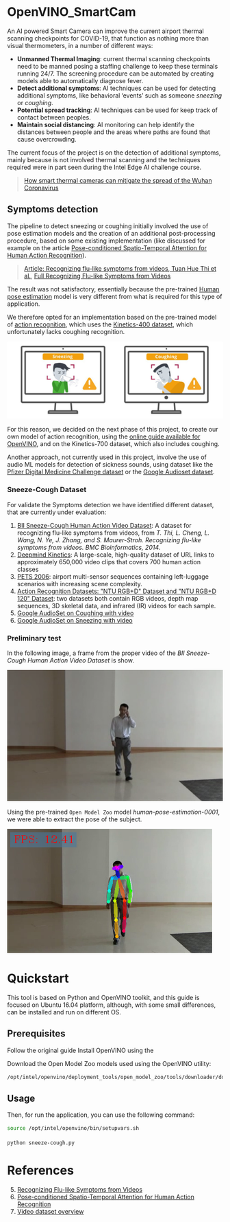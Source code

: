 # OpenVINO_SmartCam

An AI powered Smart Camera can improve the current airport thermal scanning checkpoints for COVID-19, that function as nothing more than visual thermometers, in a number of different ways:

- **Unmanned Thermal Imaging**: current thermal scanning checkpoints need to be manned posing a staffing challenge to keep these terminals running 24/7. The screening procedure can be automated by creating models able to automatically diagnose fever.
- **Detect additional symptoms**: AI techniques can be used for detecting additional symptoms, like behavioral ‘events’ such as someone *sneezing* or *coughing*.
- **Potential spread tracking**: AI techniques can be used for keep track of contact between peoples.
- **Maintain social distancing**: AI monitoring can help identify the distances between people and the areas where paths are found that cause overcrowding.

The current focus of the project is on the detection of additional symptoms, mainly because is not involved thermal scanning and the techniques required were in part seen during the Intel Edge AI challenge course.

> [How smart thermal cameras can mitigate the spread of the Wuhan Coronavirus](https://anyconnect.com/blog/smart-thermal-cameras-wuhan-coronavirus)

## Symptoms detection

The pipeline to detect sneezing or coughing initially involved the use of pose estimation models and the creation of an additional post-processing procedure, based on some existing implementation (like discussed for example on the article [Pose-conditioned Spatio-Temporal Attention for Human Action Recognition](https://arxiv.org/pdf/1703.10106.pdf)).

>[Article: Recognizing flu-like symptoms from videos, Tuan Hue Thi et al.](https://www.researchgate.net/publication/265607317_Recognizing_flu-like_symptoms_from_videos), [Full Recognizing Flu-like Symptoms from Videos](https://web.bii.a-star.edu.sg/~chengli/FluRecognition.htm)

The result was not satisfactory, essentially because the pre-trained [Human pose estimation](https://docs.openvinotoolkit.org/latest/_models_intel_human_pose_estimation_0001_description_human_pose_estimation_0001.html) model is very different from what is required for this type of application.

We therefore opted for an implementation based on the pre-trained model of [action recognition](https://docs.openvinotoolkit.org/latest/_models_intel_action_recognition_0001_encoder_description_action_recognition_0001_encoder.html), which uses the [Kinetics-400 dataset](https://deepmind.com/research/open-source/kinetics), which unfortunately lacks coughing recognition.

![Coughing and Sneezing detection with AI](images/cough-sneeze-wuhan-ai-detection.jpg?raw=true)

For this reason, we decided on the next phase of this project, to create our own model of action recognition, using the [online guide available for OpenVINO](https://github.com/opencv/openvino_training_extensions/tree/develop/pytorch_toolkit/action_recognition), and on the Kinetics-700 dataset, which also includes coughing.

Another approach, not currently used in this project, involve the use of audio ML models for detection of sickness sounds, using dataset like the [Pfizer Digital Medicine Challenge dataset](https://osf.io/tmkud/wiki/home/) or the [Google Audioset dataset](https://research.google.com/audioset/dataset).

### Sneeze-Cough Dataset

For validate the Symptoms detection we have identified different dataset, that are currently under evaluation:

1. [BII Sneeze-Cough Human Action Video Dataset](https://web.bii.a-star.edu.sg/~chengli/FluRecognition/README.txt): A dataset for recognizing flu-like symptoms from videos, from _T. Thi, L. Cheng, L. Wang, N. Ye, J. Zhang, and S. Maurer-Stroh. Recognizing flu-like symptoms from videos. BMC Bioinformatics, 2014_.
2. [Deepmind Kinetics](https://deepmind.com/research/open-source/kinetics): A large-scale, high-quality dataset of URL links to approximately 650,000 video clips that covers 700 human action classes
3. [PETS 2006](http://www.cvg.reading.ac.uk/PETS2006/data.html): airport multi-sensor sequences containing left-luggage scenarios with increasing scene complexity.
4. [Action Recognition Datasets: "NTU RGB+D" Dataset and "NTU RGB+D 120" Dataset](http://rose1.ntu.edu.sg/datasets/actionrecognition.asp): two datasets both contain RGB videos, depth map sequences, 3D skeletal data, and infrared (IR) videos for each sample.
5. [Google AudioSet on Coughing with video](https://research.google.com/audioset/dataset/cough.html)
6. [Google AudioSet on Sneezing with video](https://research.google.com/audioset/dataset/sneeze.html)

### Preliminary test

In the following image, a frame from the proper video of the _BII Sneeze-Cough Human Action Video Dataset_ is show.

![S002_M_CALL_WLK_FCE.avi](images/human_pose_original.png)

Using the pre-trained `Open Model Zoo` model _human-pose-estimation-0001_, we were able to extract the pose of the subject.

![S002_M_CALL_WLK_FCE.avi](images/human_pose_detected.png)

# Quickstart

This tool is based on Python and OpenVINO toolkit, and this guide is focused on Ubuntu 16.04 platform, although, with some small differences, can be installed and run on different OS.

## Prerequisites

Follow the original guide Install OpenVINO using the

Download the Open Model Zoo models used using the OpenVINO utility:

```bash
/opt/intel/openvino/deployment_tools/open_model_zoo/tools/downloader/downloader.py --precisions FP32 --name human-pose-estimation-0001 -o models
```

## Usage
Then, for run the application, you can use the following command:

```bash
source /opt/intel/openvino/bin/setupvars.sh

python sneeze-cough.py
```

# References


5. [Recognizing Flu-like Symptoms from Videos](https://web.bii.a-star.edu.sg/~chengli/FluRecognition.htm)
7. [Pose-conditioned Spatio-Temporal Attention for Human Action Recognition](https://arxiv.org/pdf/1703.10106.pdf)
8. [Video dataset overview](https://www.di.ens.fr/~miech/datasetviz/)
